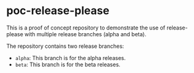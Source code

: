 # poc-release-please

This is a proof of concept repository to demonstrate the use of release-please with multiple release branches (alpha and beta).

The repository contains two release branches:
- `alpha`: This branch is for the alpha releases.
- `beta`: This branch is for the beta releases.